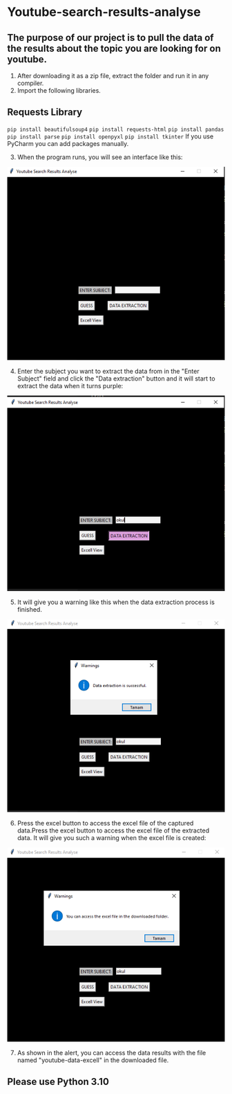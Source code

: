 # Youtube-search-results-analyse
## The purpose of our project is to pull the data of the results about the topic you are looking for on youtube.
1. After downloading it as a zip file, extract the folder and run it in any compiler.
2. Import the following libraries.
## Requests Library
`pip install beautifulsoup4`
`pip install requests-html`
`pip install pandas`
`pip install parse`
`pip install openpyxl`
`pip install tkinter`
If you use PyCharm you can add packages manually.

3. When the program runs, you will see an interface like this:
<img src=https://github.com/serapcengiz/Youtube-search-results-analyse/blob/master/screeshot/uygulamaekran%C4%B1.png >

4. Enter the subject you want to extract the data from in the "Enter Subject" field and click the "Data extraction" button and
it will start to extract the data when it turns purple:
<img src=https://github.com/serapcengiz/Youtube-search-results-analyse/blob/master/screeshot/dataextractiontıklayınca.png >

5. It will give you a warning like this when the data extraction process is finished.
<img src=https://github.com/serapcengiz/Youtube-search-results-analyse/blob/master/screeshot/dataextractionalert.png >

6. Press the excel button to access the excel file of the captured data.Press the excel button to access the excel file of the extracted data.
It will give you such a warning when the excel file is created:
<img src=https://github.com/serapcengiz/Youtube-search-results-analyse/blob/master/screeshot/excelbutonalert.png >

7. As shown in the alert, you can access the data results with the file named "youtube-data-excell" in the downloaded file.
## Please use Python 3.10
